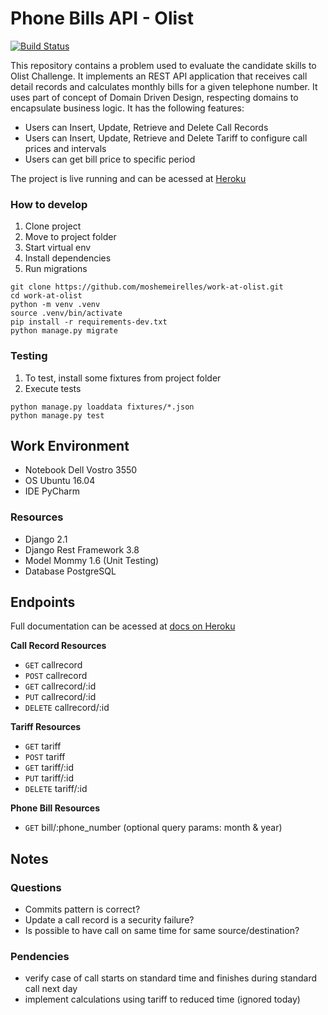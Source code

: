 # Phone Bills API - Olist

[![Build Status](https://travis-ci.org/moshemeirelles/work-at-olist.svg?branch=master)](https://travis-ci.org/moshemeirelles/work-at-olist)

This repository contains a problem used to evaluate the candidate skills to Olist Challenge. It implements an REST API application that receives call detail records and calculates monthly bills for a given telephone number. It uses part of concept of Domain Driven Design, respecting domains to encapsulate business logic. It has the following features:

- Users can Insert, Update, Retrieve and Delete Call Records
- Users can Insert, Update, Retrieve and Delete Tariff to configure call prices and intervals
- Users can get bill price to specific period

The project is live running and can be acessed at [Heroku](https://phonebills.herokuapp.com/)

### How to develop

1. Clone project
2. Move to project folder
3. Start virtual env
4. Install dependencies
5. Run migrations

```
git clone https://github.com/moshemeirelles/work-at-olist.git
cd work-at-olist
python -m venv .venv
source .venv/bin/activate
pip install -r requirements-dev.txt
python manage.py migrate
```

### Testing

1. To test, install some fixtures from project folder
2. Execute tests

```
python manage.py loaddata fixtures/*.json
python manage.py test
```
    
## Work Environment

- Notebook Dell Vostro 3550
- OS Ubuntu 16.04
- IDE PyCharm

### Resources
- Django 2.1
- Django Rest Framework 3.8
- Model Mommy 1.6 (Unit Testing)
- Database PostgreSQL

## Endpoints

Full documentation can be acessed at [docs on Heroku](https://phonebills.herokuapp.com/docs/)

**Call Record Resources**

* `GET` callrecord
* `POST` callrecord
* `GET` callrecord/:id
* `PUT` callrecord/:id
* `DELETE` callrecord/:id

**Tariff Resources**

* `GET` tariff
* `POST` tariff
* `GET` tariff/:id
* `PUT` tariff/:id
* `DELETE` tariff/:id

**Phone Bill Resources**

* `GET` bill/:phone_number (optional query params: month & year)


## Notes

### Questions

- Commits pattern is correct?
- Update a call record is a security failure?
- Is possible to have call on same time for same source/destination?


### Pendencies

- verify case of call starts on standard time and finishes during standard call next day
- implement calculations using tariff to reduced time (ignored today)
